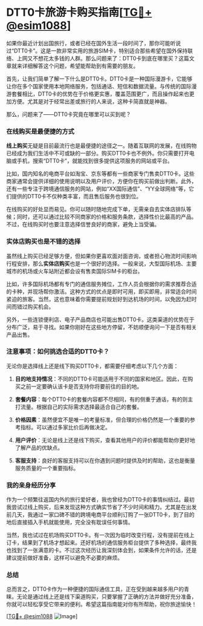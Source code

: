 # DTT0卡旅游卡购买指南[[TG💪+ @esim1088](https://t.me/s/esim1088)]

如果你最近计划出国旅行，或者已经在国外生活一段时间了，那你可能听说过“DTT0卡”。这是一款非常实用的旅游SIM卡，特别适合那些希望在国外保持联络、上网又不想花太多钱的人群。那么问题来了：DTT0卡到底在哪里买？这篇文章就来详细解答这个问题，希望能帮助到有需要的朋友。

首先，让我们简单了解一下什么是DTT0卡。DTT0卡是一种国际漫游卡，它能够让你在多个国家使用本地网络服务，包括通话、短信和数据流量。与传统的国际漫游套餐相比，DTT0卡的优势在于价格更实惠，覆盖范围更广，而且操作起来也更加方便。尤其是对于经常出差或旅行的人来说，这种卡简直就是神器。

那么，问题来了——DTT0卡究竟在哪里可以买到呢？

### 在线购买是最便捷的方式

**线上购买**无疑是目前最流行也是最便捷的途径之一。随着互联网的发展，在线购物已经成为我们生活中不可或缺的一部分。购买DTT0卡也不例外。你只需要打开电脑或手机，搜索“DTT0卡”，就能找到很多提供这项服务的网站或平台。

比如，国内知名的电商平台如淘宝、京东等都有一些商家专门售卖DTT0卡。这些商家通常会提供详细的使用说明以及用户评价，方便你在购买前做出判断。此外，还有一些专注于跨境通信服务的网站，例如“XX国际通信”、“YY全球网络”等，它们提供的DTT0卡不仅种类丰富，而且售后服务也很到位。

在线购买的好处显而易见。你可以随时随地完成下单，无需亲自去实体店排队等候；同时，还可以通过比较不同商家的价格和服务条款，选择性价比最高的产品。不过，在线购买时也要注意选择信誉良好的商家，避免上当受骗。

### 实体店购买也是不错的选择

虽然线上购买已经足够方便，但如果你更喜欢面对面咨询，或者担心物流时间影响行程安排，那么**实体店购买**也是一个很好的选择。一般来说，大型国际机场、主要城市的机场或火车站附近都会设有售卖国际SIM卡的柜台。

比如，许多国际机场都有专门的通信服务摊位，工作人员会根据你的需求推荐合适的卡种，并现场帮你激活。这种方式的优点是即时可用，即买即用，非常适合时间紧迫的旅客。当然，这也意味着你需要提前规划好到达机场的时间，以免因为赶时间而错过购买机会。

另外，一些连锁便利店、电子产品商店也可能出售DTT0卡。这类渠道的优势在于分布广泛，易于寻找。如果你刚好在这些地方停留，不妨顺便询问一下是否有相关产品出售。

### 注意事项：如何挑选合适的DTT0卡？

无论你是选择线上还是线下购买DTT0卡，都需要仔细考虑以下几个方面：

1. **目的地支持情况**：不同的DTT0卡可能适用于不同的国家和地区。因此，在购买之前一定要确认该卡是否支持你将要前往的目的地。
   
2. **套餐内容**：每个DTT0卡的套餐内容都不尽相同，有的侧重于通话，有的则主打流量。根据自己的实际需求选择最适合自己的套餐。

3. **价格因素**：虽然便宜不是唯一的考量标准，但合理的价格仍然是一个重要的参考指标。可以通过多家比价后再做决定。

4. **用户评价**：无论是线上还是线下购买，查看其他用户的评价都能帮助你更好地了解产品的优缺点。

5. **客服支持**：良好的客服支持可以在你遇到问题时提供及时的帮助，这也是衡量服务质量的一个重要指标。

### 我的亲身经历分享

作为一个频繁往返国内外的旅行爱好者，我也曾经为DTT0卡的事情纠结过。最初我尝试过线上购买，后来发现这种方式确实节省了不少时间和精力。尤其是在出发前几天，我通过一家口碑不错的跨境电商平台顺利订购了一张DTT0卡，到了目的地后直接插入手机就能使用，完全没有耽误任何事情。

当然，我也试过在机场购买DTT0卡。有一次因为临时改变行程，没有提前在线上订卡，结果到了机场才想起来。还好机场的通信服务柜台提供了多种选择，最终我也找到了一张满意的卡。不过这次经历让我深刻体会到，如果条件允许的话，还是建议提前做好准备，这样可以避免不必要的麻烦。

### 总结

总而言之，DTT0卡作为一种便捷的国际通信工具，正在受到越来越多用户的青睐。无论是通过线上还是线下渠道购买，只要掌握了正确的方法并做好充分准备，你就可以轻松享受它带来的便利。希望这篇指南能对你有所帮助，祝你旅途愉快！

[[TG💪+ @esim1088](https://t.me/s/esim1088) ![Image](https://i.postimg.cc/4NQfJmqS/Snipaste-2025-05-13-00-14-12.png)]